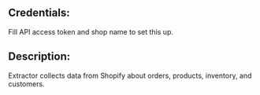 ## Credentials: 
Fill API access token and shop name to set this up.

## Description: 
Extractor collects data from Shopify about orders, products, inventory, and customers.
